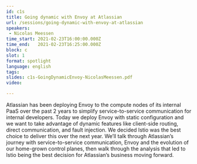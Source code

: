 ```yaml
---
id: c1s
title: Going dynamic with Envoy at Atlassian
url: /sessions/going-dynamic-with-envoy-at-atlassian
speakers:
 - Nicolas Meessen
time_start: 2021-02-23T16:00:00.000Z
time_end:   2021-02-23T16:25:00.000Z
block: c
slot: 1
format: spotlight 
language: english
tags:
slides: c1s-GoingDynamicEnvoy-NicolasMeessen.pdf
video:

---
```


Atlassian has been deploying Envoy to the compute nodes of its internal PaaS over the past 2 years to simplify service-to-service communication for internal developers. Today we deploy Envoy with static configuration and we want to take advantage of dynamic features like client-side routing, direct communication, and fault injection. We decided Istio was the best choice to deliver this over the next year. We’ll talk through Atlassian’s journey with service-to-service communication, Envoy and the evolution of our home-grown control planes, then walk through the analysis that led to Istio being the best decision for Atlassian’s business moving forward.

